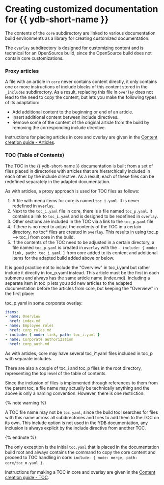 # Creating customized documentation for {{ ydb-short-name }}

The contents of the `core` subdirectory are linked to various documentation build environments as a library for creating customized documentation.

The `overlay` subdirectory is designed for customizing content and is technical for an OpenSource build, since the OpenSource build does not contain core customizations.

### Proxy articles

A file with an article in `core` never contains content directly, it only contains one or more instructions of include blocks of this content stored in the `_includes` subdirectory. As a result, replacing this file in `overlay` does not lead to the need to copy the content, but lets you make the following types of its adaptation:

- Add additional content to the beginning or end of an article.
- Insert additional content between include directives.
- Remove some of the content of the original article from the build by removing the corresponding include directive.

Instructions for placing articles in core and overlay are given in the [Content creation guide - Articles](content.md#articles).

### TOC (Table of Contents)

The TOC in the {{ ydb-short-name }} documentation is built from a set of files placed in directories with articles that are hierarchically included in each other by the include directive. As a result, each of these files can be redefined separately in the adapted documentation.

As with articles, a proxy approach is used for TOC files as follows:

1. A file with menu items for core is named `toc_i.yaml`. It is never redefined in `overlay`.
2. Next to the `toc_i.yaml` file in core, there is a file named `toc_p.yaml`. It contains a link to `toc_i.yaml` and is designed to be redefined in `overlay`.
3. Other sections are included in the TOC via a link to the `toc_p.yaml` file.
4. If there is no need to adjust the contents of the TOC in a certain directory, no toc* files are created in `overlay`. This results in using toc_p --> toc_i from core in the build.
5. If the contents of the TOC need to be adjusted in a certain directory, a file named `toc_p.yaml` is created in `overlay` with the `- include: { mode: link, path: toc_i.yaml }` from core added to its content and additional items for the adapted build added above or below.

It is good practice not to include the "Overview" in toc_i.yaml but rather include it directly in toc_p.yaml instead. This article must be the first in each submenu and always has the same article name (index.md). Including a separate item in toc_p lets you add new articles to the adapted documentation before the articles from core, but keeping the "Overview" in the first place:

toc_p.yaml in some corporate overlay:

```yaml
items:
- name: Overview
  href: index.md
- name: Employee roles
  href: corp_roles.md
- include: { mode: link, path: toc_i.yaml }
- name: Corporate authorization
  href: corp_auth.md
```

As with articles, core may have several toc_i*.yaml files included in toc_p with separate includes.

There are also a couple of toc_i and toc_p files in the root directory, representing the top level of the table of contents.

Since the inclusion of files is implemented through references to them from the parent toc, a file name may actually be technically anything and the above is only a naming convention. However, there is one restriction:

{% note warning %}

A TOC file name may not be `toc.yaml`, since the build tool searches for files with this name across all subdirectories and tries to add them to the TOC on its own. This include option is not used in the YDB documentation, any inclusion is always explicit by the include directive from another TOC.

{% endnote %}

The only exception is the initial `toc.yaml` that is placed in the documentation build root and always contains the command to copy the core content and proceed to TOC handling in core: `include: { mode: merge, path: core/toc_m.yaml }`.

Instructions for making a TOC in core and overlay are given in the [Content creation guide - TOC](content.md#toc).

